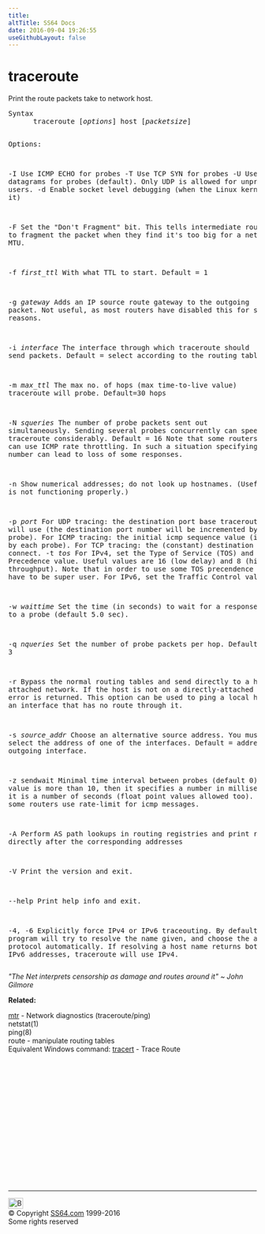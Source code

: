 ```yaml
---
title:
altTitle: SS64 Docs
date: 2016-09-04 19:26:55
useGithubLayout: false
---
```

<!-- #BeginLibraryItem "/Library/head_bash.lbi" --><!-- #EndLibraryItem --><h1>traceroute</h1> 
<p> Print the route packets take to network host.</p>
<pre>Syntax
      traceroute [<i>options</i>] host [<i>packetsize</i>]

Options:

   -I    Use ICMP ECHO for probes 
   -T    Use TCP SYN for probes 
   -U    Use UDP datagrams for probes (default). Only UDP is allowed for unprivileged users. 
   -d    Enable socket level debugging (when the Linux kernel supports it) 

   -F    Set the "Don't Fragment" bit. This tells intermediate routers not to fragment
         the packet when they find it's too big for a network hop's MTU. 

   -f <i>first_ttl</i>
         With what TTL to start. Default = 1 

   -g <i>gateway</i>
         Adds an IP source route gateway to the outgoing packet. Not useful, as
         most routers have disabled this for security reasons. 

   -i <i>interface</i>
         The interface through which traceroute should send packets.
         Default = select according to the routing table. 

   -m <i>max_ttl</i>
         The max no. of hops (max time-to-live value) traceroute will probe. Default=30 hops

   -N <i>squeries</i>
         The number of probe packets sent out simultaneously. Sending several probes
         concurrently can speed up traceroute considerably. Default = 16
         Note that some routers and hosts can use ICMP rate throttling. In such a situation
         specifying too large number can lead to loss of some responses. 

   -n    Show numerical addresses; do not look up hostnames.
         (Useful if DNS is not functioning properly.)

   -p <i>port</i>
         For UDP tracing: the destination port base traceroute will use
         (the destination port number will be incremented by each probe).
         For ICMP tracing: the initial icmp sequence value (incremented by each probe).
         For TCP tracing: the (constant) destination port to connect. 
   -t <i>tos</i>
         For IPv4, set the Type of Service (TOS) and Precedence value.
         Useful values are 16 (low delay) and 8 (high throughput).
         Note that in order to use some TOS precendence values, you have to be super user.
         For IPv6, set the Traffic Control value. 

   -w <i>waittime</i>
         Set the time (in seconds) to wait for a response to a probe (default 5.0 sec). 

   -q <i>nqueries</i>
         Set the number of probe packets per hop. Default = 3 

   -r    Bypass the normal routing tables and send directly to a host on an attached network.
         If the host is not on a directly-attached network, an error is returned.
         This option can be used to ping a local host through an interface that has no route through it. 

   -s <i>source_addr</i>
         Choose an alternative source address. You must select the address of one of the interfaces.
         Default = address of the outgoing interface. 

   -z sendwait
         Minimal time interval between probes (default 0). If the value is more than 10,
         then it specifies a number in milliseconds, else it is a number of seconds
        (float point values allowed too). Useful when some routers use rate-limit for icmp messages. 

   -A    Perform AS path lookups in routing registries and print results directly after
         the corresponding addresses 

   -V    Print the version and exit.

   --help  Print help info and exit. 

   -4, -6  Explicitly force IPv4 or IPv6 traceouting. By default, the program will try
           to resolve the name given, and choose the appropriate protocol automatically.
           If resolving a host name returns both IPv4 and IPv6 addresses, traceroute will use IPv4. </pre>
<p class="quote"> <i>"The Net interprets censorship as damage and routes around it" ~ John Gilmore</i></p>
<p><b>Related:</b></p>
<p><a href="mtr.html">mtr</a> - Network diagnostics (traceroute/ping)<br>
netstat(1)<br>
ping(8)<br>
route - manipulate routing tables<br>
Equivalent Windows command: <a href="../nt/tracert.html">tracert</a> - Trace Route</p><!-- #BeginLibraryItem "/Library/foot_bash.lbi" --><p>
<!-- bash300 -->
<ins class="adsbygoogle" style="display:inline-block;width:300px;height:250px" data-ad-client="ca-pub-6140977852749469" data-ad-slot="4615356305"></ins>
<script>
(adsbygoogle = window.adsbygoogle || []).push({});
</script></p>
<hr>
<div id="bl" class="footer"><a href="traceroute.html#"><img src="../images/top.png" width="30" height="22" alt="Back to the Top"></a></div>
<div id="br" class="footer, tagline">© Copyright <a href="../index.html">SS64.com</a> 1999-2016<br>
Some rights reserved</div><!-- #EndLibraryItem -->

